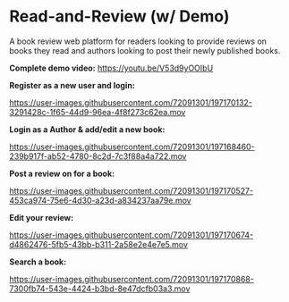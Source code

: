 # Read-and-Review (w/ Demo)
A book review web platform for readers looking to provide reviews on books they read and authors looking to post their newly published books.

**Complete demo video:** https://youtu.be/V53d9yOOIbU

**Register as a new user and login:**

https://user-images.githubusercontent.com/72091301/197170132-3291428c-1f65-44d9-96ea-4f8f273c62ea.mov

**Login as a Author & add/edit a new book:**

https://user-images.githubusercontent.com/72091301/197168460-239b917f-ab52-4780-8c2d-7c3f88a4a722.mov


**Post a review on for a book:**

https://user-images.githubusercontent.com/72091301/197170527-453ca974-75e6-4d30-a23d-a834237aa79e.mov

**Edit your review:**

https://user-images.githubusercontent.com/72091301/197170674-d4862476-5fb5-43bb-b311-2a58e2e4e7e5.mov

**Search a book:**

https://user-images.githubusercontent.com/72091301/197170868-7300fb74-543e-4424-b3bd-8e47dcfb03a3.mov
